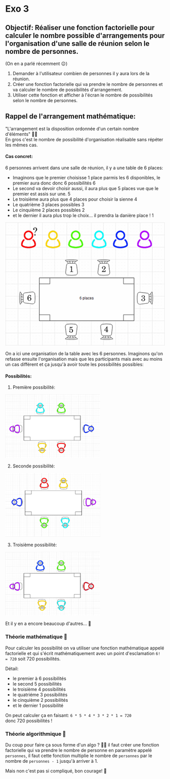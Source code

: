 # Exo 3

## Objectif:  Réaliser une fonction factorielle pour calculer le nombre possible d'arrangements pour l'organisation d'une salle de réunion selon le nombre de personnes.
(On en a parlé récemment 😉)

1. Demander à l'utilisateur combien de personnes il y aura lors de la réunion.
2. Créer une fonction factorielle qui va prendre le nombre de personnes et va calculer le nombre de possibilités d'arrangement.
3. Utiliser cette fonction et afficher à l'écran le nombre de possibilités selon le nombre de personnes.

## Rappel de l'arrangement mathématique:
"L'arrangement est la disposition ordonnée d'un certain nombre d'éléments" 🤨🤔<br>
En gros c'est le nombre de possibilité d'organisation réalisable sans répéter les mêmes cas.

#### Cas concret:
6 personnes arrivent dans une salle de réunion, il y a une table de 6 places:
- Imaginons que le premier choisisse 1 place parmis les 6 disponibles, le premier aura donc donc 6 possibilités 6️
- Le second va devoir choisir aussi, il aura plus que 5 places vue que le premier est assis sur une. 5️
- Le troisième aura plus que 4 places pour choisir la sienne 4️
- Le quatrième 3 places possibles 3️
- Le cinquième 2 places possibles 2️ 
- et le dernier il aura plus trop le choix... il prendra la danière place ! 1️

![Alt Text](images/table.gif)

On a ici une organisation de la table avec les 6 personnes.
Imaginons qu'on refasse ensuite l'organisation mais que les participants mais avec au moins un cas différent et ça jusqu'à avoir toute les possibilités possibles:

#### Possibilités:

1. Première possibilité:

<img src="images/p1.png" width="300" height="200" />

2. Seconde possibilité:

<img src="images/p2.png" width="300" height="200" />

3. Troisième possibilité:

<img src="images/p3.png" width="300" height="200" />

Et il y en a encore beaucoup d'autres... 😬

### Théorie mathématique 🧮 

Pour calculer les possibilité on va utiliser une fonction mathématique appelé factorielle et qui s'écrit mathématiquement avec un point d'esclamation `6! = 720` soit 720 possibilités.

Détail:
- le premier à 6 possibilités
- le second 5 possibilités
- le troisième 4 possibilités
- le quatriéme 3 possibilités
- le cinquième 2 possibilités
- et le dernier 1 possibilité

On peut calculer ça en faisant: `6 * 5 * 4 * 3 * 2 * 1 = 720` <br>
donc 720 possibilités !

### Théorie algorithmique 🤖

Du coup pour faire ça sous forme d'un algo ? 🤨🤔 
il faut créer une fonction factorielle qui va prendre le nombre de personne en paramètre appelé `personnes`,
il faut cette fonction multiplie le nombre de `personnes` par le nombre de `personnes - 1` jusqu'à arriver à 1.

Mais non c'est pas si compliqué, bon courage! 💪
